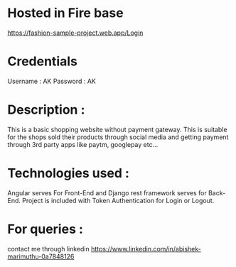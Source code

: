 # Hosted in Fire base
https://fashion-sample-project.web.app/Login

# Credentials
Username : AK 
Password : AK

# Description :
This is a basic shopping website without payment gateway.
This is suitable for the shops sold their products through social media and 
getting payment through 3rd party apps like paytm, googlepay etc...

# Technologies used :
Angular serves For Front-End and Django rest framework serves for Back-End. 
Project is included with Token Authentication for Login or Logout.

# For queries :
contact me through linkedin
https://www.linkedin.com/in/abishek-marimuthu-0a7848126
